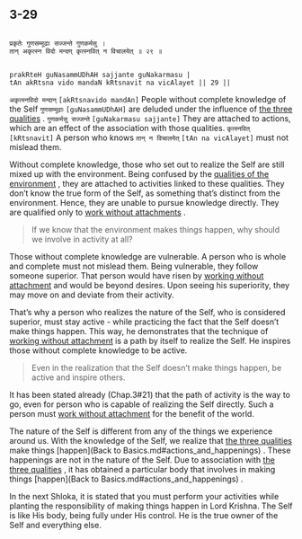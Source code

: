 ## 3-29


```shloka-sa

प्रकृतेः गुणसम्मूढाः सज्जन्ते गुणकर्मसु ।
तान् अकृत्स्न विदो मन्दण् कृत्स्नवित् न विचालयेत् ॥ २९ ॥

```
```shloka-sa-hk

prakRteH guNasammUDhAH sajjante guNakarmasu |
tAn akRtsna vido mandaN kRtsnavit na vicAlayet || 29 ||

```
`अकृत्स्नविदो मन्दान्` `[akRtsnavido mandAn]` People without complete knowledge of the Self `गुणसम्मूढाः` `[guNasammUDhAH]` are deluded under the influence of 
[the three qualities](satva_rajas_tamas)
. `गुणकर्मसु सज्जन्ते` `[guNakarmasu sajjante]` They are attached to actions, which are an effect of the association with those qualities. `कृत्स्नवित्` `[kRtsnavit]` A person who knows `तान् न विचालयेत्` `[tAn na vicAlayet]` must not mislead them.

Without complete knowledge, those who set out to realize the Self are still mixed up with the environment. Being confused by the 
[qualities of the environment](satva_rajas_tamas)
, they are attached to activities linked to these qualities. They don’t know the true form of the Self, as something that’s distinct from the environment. Hence, they are unable to pursue knowledge directly. They are qualified only to 
[work without attachments](karmayOga_a_defn)
.



<a name='applnote_61'></a>
> If we know that the environment makes things happen, why should we involve in activity at all?



Those without complete knowledge are vulnerable. A person who is whole and complete must not mislead them. Being vulnerable, they follow someone superior. That person would have risen by 
[working without attachment](karmayoga)
 and would be beyond desires. Upon seeing his superiority, they may move on and deviate from their activity. 

That’s why a person who realizes the nature of the Self, who is considered superior, must stay active - while practicing the fact that the Self doesn’t make things happen. This way, he demonstrates that the technique of 
[working without attachment](karmayoga)
 is a path by itself to realize the Self. He inspires those without complete knowledge to be active.



<a name='applnote_62'></a>
> Even in the realization that the Self doesn’t make things happen, be active and inspire others.



It has been stated already (Chap.3#21) that the path of activity is the way to go, even for person who is capable of realizing the Self directly. Such a person must 
[work without attachment](karmayOga_a_defn)
 for the benefit of the world. 

The nature of the Self is different from any of the things we experience around us. With the knowledge of the Self, we realize that 
[the three qualities](satva_rajas_tamas)
 make things 
[happen](Back to Basics.md#actions_and_happenings)
. These happenings are not in the nature of the Self. Due to association with 
[the three qualities](satva_rajas_tamas)
, it has obtained a particular body that involves in making things 
[happen](Back to Basics.md#actions_and_happenings)
.

In the next Shloka, it is stated that you must perform your activities while planting the responsibility of making things happen in Lord Krishna. The Self is like His body, being fully under His control. He is the true owner of the Self and everything else. 


